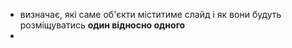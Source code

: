 - визначає, які саме об'єкти міститиме слайд і як вони будуть розміщуватись **один відносно одного**
-